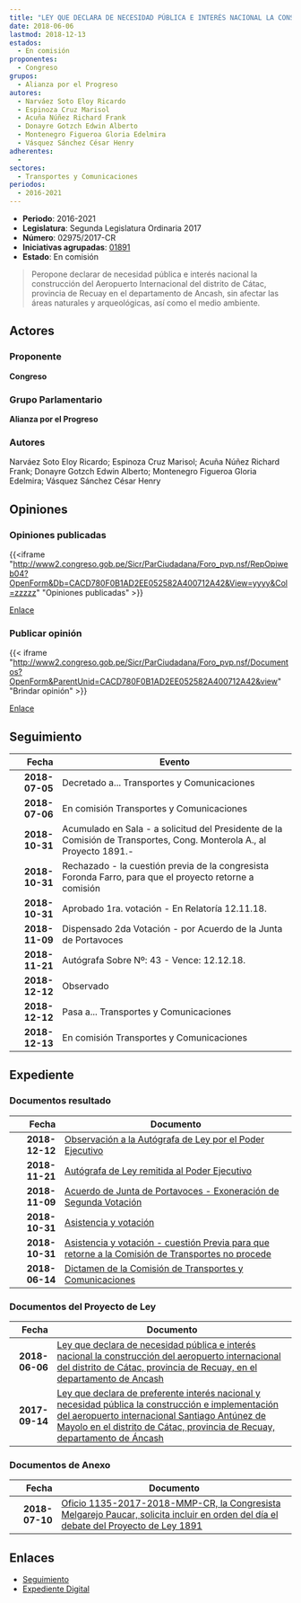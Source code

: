 ```yaml
---
title: "LEY QUE DECLARA DE NECESIDAD PÚBLICA E INTERÉS NACIONAL LA CONSTRUCCIÓN DEL AEROPUERTO INTERNACIONAL DEL DISTRITO DE CATAC, PROVINCIA DE RECUAY, DEPARTAMENTO DE ANCASH"
date: 2018-06-06
lastmod: 2018-12-13
estados: 
  - En comisión
proponentes: 
  - Congreso
grupos: 
  - Alianza por el Progreso
autores: 
  - Narváez Soto Eloy Ricardo
  - Espinoza Cruz Marisol
  - Acuña Núñez Richard Frank
  - Donayre Gotzch Edwin Alberto
  - Montenegro Figueroa Gloria Edelmira
  - Vásquez Sánchez César Henry
adherentes: 
  - 
sectores: 
  - Transportes y Comunicaciones
periodos: 
  - 2016-2021
---
```


- **Periodo**: 2016-2021
- **Legislatura**: Segunda Legislatura Ordinaria 2017
- **Número**: 02975/2017-CR
- **Iniciativas agrupadas**: [01891](../../01800/01891)
- **Estado**: En comisión

> Peropone declarar de necesidad pública e interés nacional la construcción del Aeropuerto Internacional del distrito de Cátac, provincia de Recuay en el departamento de Ancash, sin afectar las áreas naturales y arqueológicas, así como el medio ambiente.


## Actores

### Proponente

**Congreso**

### Grupo Parlamentario

**Alianza por el Progreso**

### Autores

Narváez Soto Eloy Ricardo; Espinoza Cruz Marisol; Acuña Núñez Richard Frank; Donayre Gotzch Edwin Alberto; Montenegro Figueroa Gloria Edelmira; Vásquez Sánchez César Henry


## Opiniones

### Opiniones publicadas

{{<iframe "http://www2.congreso.gob.pe/Sicr/ParCiudadana/Foro_pvp.nsf/RepOpiweb04?OpenForm&Db=CACD780F0B1AD2EE052582A400712A42&View=yyyy&Col=zzzzz" "Opiniones publicadas" >}}

[Enlace](http://www2.congreso.gob.pe/Sicr/ParCiudadana/Foro_pvp.nsf/RepOpiweb04?OpenForm&Db=CACD780F0B1AD2EE052582A400712A42&View=yyyy&Col=zzzzz)
### Publicar opinión

{{< iframe "http://www2.congreso.gob.pe/Sicr/ParCiudadana/Foro_pvp.nsf/Documentos?OpenForm&ParentUnid=CACD780F0B1AD2EE052582A400712A42&view" "Brindar opinión" >}}

[Enlace](http://www2.congreso.gob.pe/Sicr/ParCiudadana/Foro_pvp.nsf/Documentos?OpenForm&ParentUnid=CACD780F0B1AD2EE052582A400712A42&view)

## Seguimiento

| Fecha | Evento |
|------:|--------|
| **2018-07-05** | Decretado a... Transportes y Comunicaciones|
| **2018-07-06** | En comisión Transportes y Comunicaciones|
| **2018-10-31** | Acumulado en Sala - a solicitud del Presidente de la Comisión de Transportes, Cong. Monterola A., al Proyecto 1891.-|
| **2018-10-31** | Rechazado - la cuestión previa de la congresista Foronda Farro, para que el proyecto retorne a comisión|
| **2018-10-31** | Aprobado 1ra. votación - En Relatoría 12.11.18.|
| **2018-11-09** | Dispensado 2da Votación - por Acuerdo de la Junta de Portavoces|
| **2018-11-21** | Autógrafa Sobre Nº: 43 - Vence: 12.12.18.|
| **2018-12-12** | Observado|
| **2018-12-12** | Pasa a... Transportes y Comunicaciones|
| **2018-12-13** | En comisión Transportes y Comunicaciones|


## Expediente


### Documentos resultado

| Fecha | Documento |
|------:|--------|
| **2018-12-12** | [Observación a la Autógrafa de Ley por el Poder Ejecutivo](http://www.leyes.congreso.gob.pe/Documentos/2016_2021/Observacion_a_la_Autografa/OBAU0189120181212.pdf) |
| **2018-11-21** | [Autógrafa de Ley remitida al Poder Ejecutivo](http://www.leyes.congreso.gob.pe/Documentos/2016_2021/Autografas/Ley_y_de_Resolucion_Legislativa/AU0189120181121.pdf) |
| **2018-11-09** | [Acuerdo de Junta de Portavoces - Exoneración de Segunda Votación](http://www.leyes.congreso.gob.pe/Documentos/2016_2021/Acuerdos/Junta_Portavoces/AJPESV0189120181109.pdf) |
| **2018-10-31** | [Asistencia y votación](http://www.leyes.congreso.gob.pe/Documentos/2016_2021/Asistencia_y_Votacion/Proyectos_de_Ley/AV0189120181031.pdf) |
| **2018-10-31** | [Asistencia y votación - cuestión Previa para que retorne a la Comisión de Transportes no procede](http://www.leyes.congreso.gob.pe/Documentos/2016_2021/Asistencia_y_Votacion/Proyectos_de_Ley/AVCP0189120181031.pdf) |
| **2018-06-14** | [Dictamen de la Comisión de Transportes y Comunicaciones](http://www.leyes.congreso.gob.pe/Documentos/2016_2021/Seguimiento_de_Proyectos_de_Ley/00940PL20170614.pdf) |

### Documentos del Proyecto de Ley

| Fecha | Documento |
|------:|--------|
| **2018-06-06** | [Ley que declara de necesidad pública e interés nacional la construcción del aeropuerto internacional del distrito de Cátac, provincia de Recuay, en el departamento de Ancash](http://www.leyes.congreso.gob.pe/Documentos/2016_2021/Proyectos_de_Ley_y_de_Resoluciones_Legislativas/PL0296820180606.pdf) |
| **2017-09-14** | [Ley que declara de preferente interés nacional y necesidad pública la construcción e implementación del aeropuerto internacional Santiago Antúnez de Mayolo en el distrito de Cátac, provincia de Recuay, departamento de Áncash](http://www.leyes.congreso.gob.pe/Documentos/2016_2021/Proyectos_de_Ley_y_de_Resoluciones_Legislativas/PL0189120170914.pdf) |

### Documentos de Anexo

| Fecha | Documento |
|------:|--------|
| **2018-07-10** | [Oficio 1135-2017-2018-MMP-CR, la Congresista Melgarejo Paucar, solicita incluir en orden del día el debate del Proyecto de Ley 1891](http://www.leyes.congreso.gob.pe/Documentos/2016_2021/Oficios/Congresistas/OFICIO-1135-2017-2018-MMP-CR.PDF) |

## Enlaces 

- [Seguimiento](http://www2.congreso.gob.pe/Sicr/TraDocEstProc/CLProLey2016.nsf/f7fff46988ca05b1052578e100829cc7/a5aaba90b884e116052582a40073cd89?OpenDocument)
- [Expediente Digital](http://www2.congreso.gob.pe/Sicr/TraDocEstProc/CLProLey2016.nsf/f7fff46988ca05b1052578e100829cc7/a5aaba90b884e116052582a40073cd89?OpenDocument&Click=05257FB7005EB655.eb71d0cf91d8294e05256cdf006b5706/$Body/0.1C6C)
